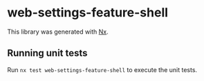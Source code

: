 # web-settings-feature-shell

This library was generated with [Nx](https://nx.dev).

## Running unit tests

Run `nx test web-settings-feature-shell` to execute the unit tests.
